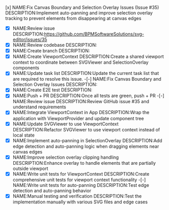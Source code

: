 [x] NAME:Fix Canvas Boundary and Selection Overlay Issues (Issue #35) DESCRIPTION:Implement auto-panning and improve selection overlay tracking to prevent elements from disappearing at canvas edges
-[x] NAME:Review issue DESCRIPTION:https://github.com/BPMSoftwareSolutions/svg-editor/issues/35
-[x] NAME:Review codebase DESCRIPTION:
-[x] NAME:Create branch DESCRIPTION:
-[x] NAME:Create ViewportContext DESCRIPTION:Create a shared viewport context to coordinate between SVGViewer and SelectionOverlay components
-[x] NAME:Update task list DESCRIPTION:Update the current task list that are required to resolve this issue.
-[-] NAME:Fix Canvas Boundary and Selection Overlay Issues DESCRIPTION:
-[x] NAME:Create E2E test DESCRIPTION:
-[x] NAME:Push + PR DESCRIPTION:Once all tests are green, push + PR
-[-] NAME:Review issue DESCRIPTION:Review GitHub issue #35 and understand requirements
-[x] NAME:Integrate ViewportContext in App DESCRIPTION:Wrap the application with ViewportProvider and update component tree
-[x] NAME:Update SVGViewer to use ViewportContext DESCRIPTION:Refactor SVGViewer to use viewport context instead of local state
-[x] NAME:Implement auto-panning in SelectionOverlay DESCRIPTION:Add edge detection and auto-panning logic when dragging elements near canvas edges
-[x] NAME:Improve selection overlay clipping handling DESCRIPTION:Enhance overlay to handle elements that are partially outside viewport
-[x] NAME:Write unit tests for ViewportContext DESCRIPTION:Create comprehensive unit tests for viewport context functionality
-[-] NAME:Write unit tests for auto-panning DESCRIPTION:Test edge detection and auto-panning behavior
-[x] NAME:Manual testing and verification DESCRIPTION:Test the implementation manually with various SVG files and edge cases